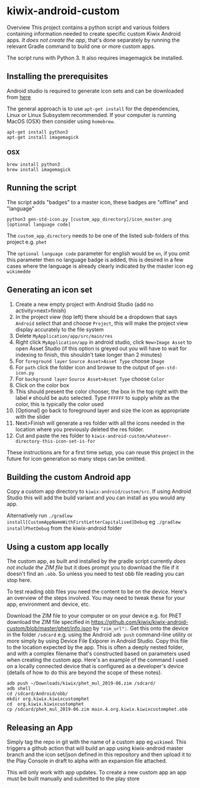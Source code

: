 # kiwix-android-custom
Overview
This project contains a python script and various folders containing information needed to create specific custom Kiwix Android apps.
 _It does *not* create the app_, that's done separately by running the relevant Gradle command to build one or more custom apps.

The script runs with Python 3. It also requires imagemagick be installed.

## Installing the prerequisites
Android studio is required to generate icon sets and can be downloaded from [here](https://developer.android.com/studio/?gclid=Cj0KCQiAiNnuBRD3ARIsAM8KmlvCImKxWu_AGECa8YM5pM7Nr_algyHXSkfbPRTio3WEeKTaEfFiFeIaAs81EALw_wcB)

The general approach is to use `apt-get install` for the dependencies, Linux or Linux Subsystem recommended.
 If your computer is running MacOS (OSX) then consider using `homebrew`.

```
apt-get install python3
apt-get install imagemagick
```

### OSX

```
brew install python3
brew install imagemagick
```

## Running the script
The script adds "badges" to a master icon, these badges are "offline" and "language"

`python3 gen-std-icon.py [custom_app_directory]/icon_master.png [optional language code]`

The `custom_app_directory` needs to be one of the listed sub-folders of this project e.g. `phet`

The `optional language code` parameter for english would be `en`,
 if you omit this parameter then no language badge is added,
 this is desired in a few cases where the language is already clearly indicated by the master icon eg `wikimedde`

## Generating an icon set
1. Create a new empty project with Android Studio (add no activity>next>finish)
1. In the project view (top left) there should be a dropdown that says `Android`
 select that and choose `Project`, this will make the project view display accurately to the file system
1. Delete `MyApplication/app/src/main/res`
1. Right click `MyApplication/app` in android studio, click `New>Image Asset`
to open Asset Studio (if this option is greyed out you will have to wait for indexing to finish, this shouldn't take longer than 2 minutes)
1. For `foreground layer` `Source Asset>Asset Type` choose `Image`
1. For `path` click the folder icon and browse to the output of `gen-std-icon.py`
1. For `background layer` `Source Asset>Asset Type` choose `Color`
1. Click on the color box
1. This should present the color chooser, the box in the top right with the label `#` should be auto selected.
 Type `FFFFFF` to supply white as the color, this is typically the color used
1. [Optional] go back to foreground layer and size the icon as appropriate with the slider
1. Next>Finish will generate a res folder with all the icons needed in the location where you previously deleted the res folder.
1. Cut and paste the res folder to `kiwix-android-custom/whatever-directory-this-icon-set-is-for`

These instructions are for a first time setup, you can reuse this project
in the future for icon generation so many steps can be omitted.

## Building the custom Android app
Copy a custom app directory to `kiwix-android/custom/src`.
If using Android Studio this will add the build variant and you can install as you would any app.

Alternatively run `./gradlew install[CustomAppNameWithFirstLetterCapitalised]Debug`
 eg `./gradlew installPhetDebug` from the kiwix-android folder

## Using a custom app locally
The custom app, as built and installed by the gradle script currently _does not
 include the ZIM file_ but it does prompt you to download the file if it doesn't find an `.obb`.
  So unless you need to test obb file reading you can stop here.

To test reading obb files you need the content to be on the device.
 Here's an overview of the steps involved. You may need to tweak these for your app, environment and device, etc.

Download the ZIM file to your computer or on your device e.g. for PhET download
the ZIM file specified in https://github.com/kiwix/kiwix-android-custom/blob/master/phet/info.json by `"zim_url":`.
 Get this onto the device in the folder `/sdcard` e.g. using the Android `adb push` command-line utility or more
  simply by using Device File Exlporer in Android Studio. Copy this file to the location expected by the app.
  This is often a deeply nested folder, and with a complex filename that's constructed based on parameters
   used when creating the custom app. Here's an example of the command I used on a locally connected device
    that is configured as a developer's device (details of how to do this are beyond the scope of these notes).

```
adb push ~/Downloads/kiwix/phet_mul_2019-06.zim /sdcard/
adb shell
cd /sdcard/Android/obb/
mkdir org.kiwix.kiwixcustomphet
cd  org.kiwix.kiwixcustomphet
cp /sdcard/phet_mul_2019-06.zim main.4.org.kiwix.kiwixcustomphet.obb
```

## Releasing an App
Simply tag the repo in git with the name of a custom app eg `wikimed`.
 This triggers a github action that will build an app using kiwix-android master branch
 and the icon set/json defined in this repository and then upload it to the Play Console in draft to alpha with an expansion file attached.

 This will only work with app updates. To create a new custom app an app must be built manually and submitted to the play store
